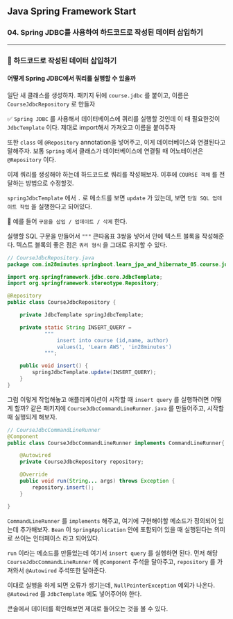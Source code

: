 ## Java Spring Framework Start

### 04. Spring JDBC를 사용하여 하드코드로 작성된 데이터 삽입하기

---

### 📌 하드코드로 작성된 데이터 삽입하기

#### 어떻게 Spring JDBC에서 쿼리를 실행할 수 있을까

일단 새 클래스를 생성하자. 패키지 뒤에 `course.jdbc` 를 붙이고, 이름은 `CourseJdbcRepository` 로 만들자

✅ `Spring JDBC` 를 사용해서 데이터베이스에 쿼리를 실행할 것인데 이 때 필요한것이 `JdbcTemplate` 이다. 제대로 import해서 가져오고 이름을 붙여주자

또한 `class` 에 `@Repository` annotation을 넣어주고, 이게 데이터베이스와 연결된다고 말해주자. 보통 `Spring` 에서 클래스가 데이터베이스에 연결될 때 어노테이션은 `@Repository` 이다.

이제 쿼리를 생성해야 하는데 하드코드로 쿼리를 작성해보자.
이후에 `COURSE 객체` 를 전달하는 방법으로 수정할것.

`springJdbcTemplate` 에서 `.` 로 메소드를 보면 `update` 가 있는데, 보면 `단일 SQL 업데이트 작업` 을 실행한다고 되어있다.

📍 예를 들어 `구문을 삽입 / 업데이트 / 삭제` 한다.

실행할 SQL 구문을 만들어서 `"""` 큰따옴표 3쌍을 넣어서 안에 텍스트 블록을 작성해준다.
텍스트 블록의 좋은 점은 `쿼리 형식` 을 그대로 유지할 수 있다.

```java
// CourseJdbcRepository.java
package com.in28minutes.springboot.learn_jpa_and_hibernate_05.course.jdbc;

import org.springframework.jdbc.core.JdbcTemplate;
import org.springframework.stereotype.Repository;

@Repository
public class CourseJdbcRepository {

	private JdbcTemplate springJdbcTemplate;

	private static String INSERT_QUERY =
			"""
				insert into course (id,name, author)
				values(1, 'Learn AWS', 'in28minutes')
			""";

	public void insert() {
		springJdbcTemplate.update(INSERT_QUERY);
	}
}

```

그럼 이렇게 작업해놓고 애플리케이션이 시작할 때 `insert query` 를 실행하려면 어떻게 할까?
같은 패키지에 `CourseJdbcCommandLineRunner.java` 를 만들어주고, 시작할때 실행되게 해보자.

```java
// CourseJdbcCommandLineRunner
@Component
public class CourseJdbcCommandLineRunner implements CommandLineRunner{

	@Autowired
	private CourseJdbcRepository repository;

	@Override
	public void run(String... args) throws Exception {
		repository.insert();
	}

}
```

`CommandLineRunner` 를 `implements` 해주고, 여기에 구현해야할 메소드가 정의되어 있는데 추가해보자. `Bean` 이 `SpringApplication` 안에 포함되어 있을 때 실행된다는 의미로 쓰이는 인터페이스 라고 되어있다.

`run` 이라는 메소드를 만들었는데 여기서 `insert query` 를 실행하면 된다.
먼저 해당 `CourseJdbcCommandLineRunner` 에 `@Component` 주석을 달아주고, `repository` 를 가져와서 `@Autowired` 주석또한 달아준다.

이대로 실행을 하게 되면 오류가 생기는데, `NullPointerException` 예외가 나온다.
`@Autowired` 를 `JdbcTemplate` 에도 넣어주어야 한다.

콘솔에서 데이터를 확인해보면 제대로 들어오는 것을 볼 수 있다.
